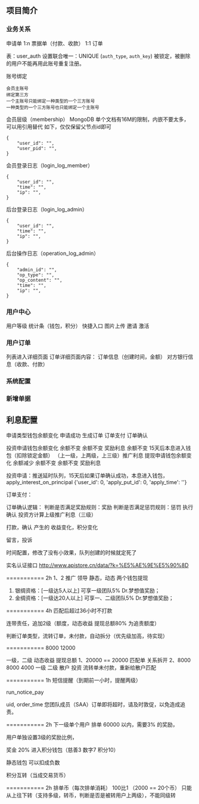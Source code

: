 ## 项目简介

### 业务关系

申请单 1:n 票据单（付款、收款） 1:1 订单


表：user_auth
设置联合唯一：UNIQUE (`auth_type`, `auth_key`)
被锁定，被删除的用户不能再用此账号重复注册。


账号绑定
```
会员主账号
绑定第三方
一个主账号只能绑定一种类型的一个三方账号
一种类型的一个三方账号也只能绑定一个主账号
```


会员层级（membership）
MongoDB 单个文档有16M的限制，内嵌不要太多，可以用引用替代
如下，仅仅保留父节点id即可
```
{
    "user_id": "",
    "user_pid": "",
}
```

会员登录日志（login_log_member）
```
{
    "user_id": "",
    "time": "",
    "ip": "",
}
```

后台登录日志（login_log_admin）
```
{
    "user_id": "",
    "time": "",
    "ip": "",
}
```

后台操作日志（operation_log_admin）
```
{
    "admin_id": "",
    "op_type": "",
    "op_content": "",
    "time": "",
    "ip": "",
}
```

### 用户中心

用户等级
统计条（钱包，积分）
快捷入口
图片上传
邀请
激活

### 用户订单

列表进入详细页面
订单详细页面内容：
订单信息（创建时间，金额）
对方银行信息（收款、付款）


### 系统配置


### 新增单据


## 利息配置

申请类型钱包余额变化    申请成功    生成订单    订单支付    订单确认

投资申请钱包余额变化    余额不变    余额不变    奖励利息    余额不变    15天后本息进入钱包（扣除锁定金额） （上一级，上两级，上三级）推广利息
提现申请钱包余额变化    余额减少    余额不变    余额不变    奖励利息


投资申请：推送延时队列，15天后如果订单确认成功，本息进入钱包，
apply_interest_on_principal
{'user_id': 0, 'apply_put_id': 0, 'apply_time': ''}


订单支付：


订单确认逻辑：
判断是否满足奖励规则：奖励
判断是否满足惩罚规则：惩罚
执行确认
投资方计算上级推广利息（三级）



打款，确认 产生的 收益变化，积分变化


留言，投诉

时间配置，修改了没有小效果，队列创建的时候就定死了


实名认证接口
http://www.apistore.cn/data/?k=%E5%AE%9E%E5%90%8D



===========
2h
1、2
推广 领导
静态，动态 两个钱包提现

1.	银绸资格：[一级达5人以上] 可享一级团队5% Dr.梦想值奖励；
2.	金绸资格：[一级达20人以上] 可享一、二级团队5% Dr.梦想值奖励；


===========
4h
匹配后超过36小时不打款

连带责任，追加2级（额度，动态收益 提现总额80% 为追责额度）

判断订单类型，流转订单，未付款，自动拆分（优先级加高，待实现）


===========
8000 12000

一级，二级 动态收益 提现总额
1、20000 == 20000 匹配单 关系拆开
2、8000 8000 4000 一级 二级 散户 投资
流转单未付款，重新给散户匹配


===========
1h
短信提醒（到期前一小时，提醒两级）

run_notice_pay

uid, order_time
您团队成员（SAA）订单即将超时，请及时敦促，以免造成追责。


===========
2h
下一级单个用户 排单 60000 以内，需要3% 的奖励，

用户单独设置3级的奖励比例，

奖金 20% 进入积分钱包（慈善3 数字7 积分10）



静态钱包 可以扣成负数

积分互转（当成交易货币）



===========
2h
排单币（每次排单消耗）
100比1  （2000 == 20个币）
只能从上往下转（支持多级，转币，判断是否是被转用户上两级），不能同级转

